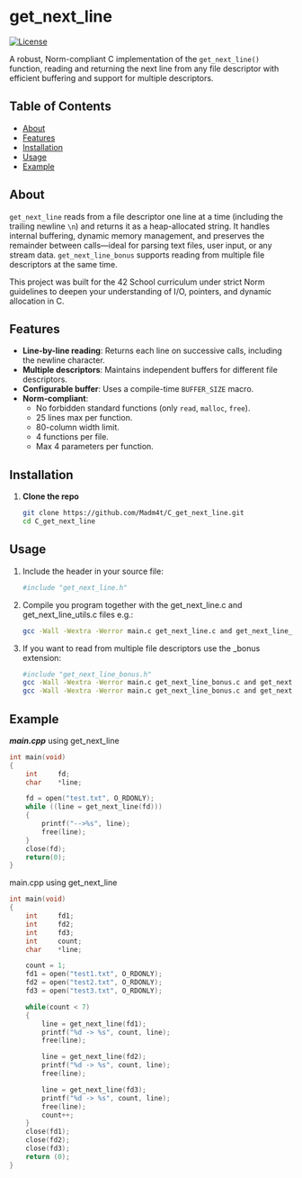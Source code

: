 # get_next_line

[![License](https://img.shields.io/badge/license-Unlicense-blue)](/LICENSE)

A robust, Norm-compliant C implementation of the `get_next_line()` function, reading and returning the next line from any file descriptor with efficient buffering and support for multiple descriptors.

## Table of Contents

- [About](#about)  
- [Features](#features)  
- [Installation](#installation)  
- [Usage](#usage)  
- [Example](#example)  

## About

`get_next_line` reads from a file descriptor one line at a time (including the trailing newline `\n`) and returns it as a heap-allocated string. It handles internal buffering, dynamic memory management, and preserves the remainder between calls—ideal for parsing text files, user input, or any stream data.
`get_next_line_bonus` supports reading from multiple file descriptors at the same time.

This project was built for the 42 School curriculum under strict Norm guidelines to deepen your understanding of I/O, pointers, and dynamic allocation in C.

## Features

- **Line-by-line reading**: Returns each line on successive calls, including the newline character.  
- **Multiple descriptors**: Maintains independent buffers for different file descriptors.  
- **Configurable buffer**: Uses a compile-time `BUFFER_SIZE` macro.  
- **Norm-compliant**:  
  - No forbidden standard functions (only `read`, `malloc`, `free`).  
  - 25 lines max per function.  
  - 80-column width limit.  
  - 4 functions per file.  
  - Max 4 parameters per function.  

## Installation

1. **Clone the repo**  
   ```bash
   git clone https://github.com/Madm4t/C_get_next_line.git
   cd C_get_next_line

## Usage

1. Include the header in your source file:
   ```bash
   #include "get_next_line.h"
2. Compile you program together with the get_next_line.c and get_next_line_utils.c files e.g.:
   ```bash
   gcc -Wall -Wextra -Werror main.c get_next_line.c and get_next_line_utils.c -o my_app

3. If you want to read from multiple file descriptors use the _bonus extension:
   ```bash
   #include "get_next_line_bonus.h"
   gcc -Wall -Wextra -Werror main.c get_next_line_bonus.c and get_next_line_utils_bonus.c -o my_app
   gcc -Wall -Wextra -Werror main.c get_next_line_bonus.c and get_next_line_utils_bonus.c -o my_app

## Example
***main.cpp*** using get_next_line
```c
int	main(void)
{
	int		fd;
	char	*line;

	fd = open("test.txt", O_RDONLY);
	while ((line = get_next_line(fd)))
	{
		printf("-->%s", line);
		free(line);
	}
	close(fd);
	return(0);
}
```
main.cpp using get_next_line
```c
int main(void)
{
	int		fd1;
	int		fd2;
	int		fd3;
	int		count;
	char	*line;

	count = 1;
	fd1 = open("test1.txt", O_RDONLY);
	fd2 = open("test2.txt", O_RDONLY);
	fd3 = open("test3.txt", O_RDONLY);

	while(count < 7)
	{
		line = get_next_line(fd1);
		printf("%d -> %s", count, line);
		free(line);

		line = get_next_line(fd2);
		printf("%d -> %s", count, line);
		free(line);

		line = get_next_line(fd3);
		printf("%d -> %s", count, line);
		free(line);
		count++;
	}
	close(fd1);
	close(fd2);
	close(fd3);
	return (0);
}
```
